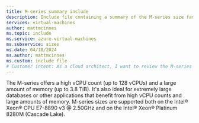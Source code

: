 ```yaml
---
title: M-series summary include
description: Include file containing a summary of the M-series size family.
services: virtual-machines
author: mattmcinnes
ms.topic: include
ms.service: azure-virtual-machines
ms.subservice: sizes
ms.date: 04/18/2024
ms.author: mattmcinnes
ms.custom: include file
# Customer intent: As a cloud architect, I want to review the M-series virtual machine specifications, so that I can determine if they meet the performance requirements for my large database applications.
---
```

The M-series offers a high vCPU count (up to 128 vCPUs) and a large amount of memory (up to 3.8 TiB). It's also ideal for extremely large databases or other applications that benefit from high vCPU counts and large amounts of memory. M-series sizes are supported both on the Intel® Xeon® CPU E7-8890 v3 @ 2.50GHz and on the Intel® Xeon® Platinum 8280M (Cascade Lake).